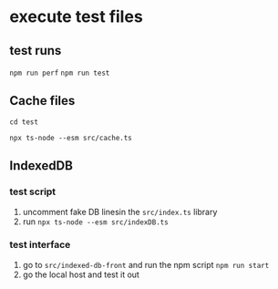 # execute test files

## test runs
```npm run perf```
```npm run test```

## Cache files
```cd test```

```npx ts-node --esm src/cache.ts```

## IndexedDB

### test script

1. uncomment fake DB linesin the `src/index.ts` library
2. run `npx ts-node --esm src/indexDB.ts`

### test interface

1. go to `src/indexed-db-front` and run the npm script ```npm run start```
2. go the local host and test it out
